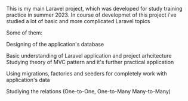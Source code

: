 This is my main Laravel project, which was developed for study training practice in summer 2023.
In course of developmet of this project i've studied a lot of basic and more complicated Laravel topics

Some of them:

Designing of the application's database  

Basic understanding of Laravel application and project arhcitecture
Studying theory of MVC pattern and it's further practical application

Using migrations, factories and seeders for completely work with application's data

Studiying the relations (One-to-One, One-to-Many Many-to-Many)







